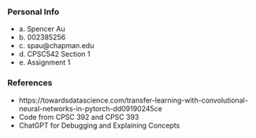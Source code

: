 ### Personal Info
<ul>
<li>a. Spencer Au</li>
<li>b. 002385256</li>
<li>c. spau@chapman.edu</li>
<li>d. CPSC542 Section 1</li>
<li>e. Assignment 1</li>
</ul>

### References
<ul>
    <li>https://towardsdatascience.com/transfer-learning-with-convolutional-neural-networks-in-pytorch-dd09190245ce</li>
    <li>Code from CPSC 392 and CPSC 393</li>
    <li>ChatGPT for Debugging and Explaining Concepts</li>
</ul>